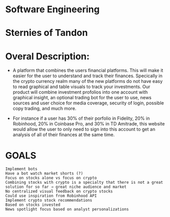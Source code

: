 # Software Engineering

# Sternies of Tandon

# Overal Description: 
  - A platform that combines the users financial platforms. This will make it easier for the user to understand and track their finances. Specically in the crypto currency realm many of the new platforms do not have easy to read graphical and table visuals to track your investments. Our product will combine investment profolios into one account with graphical insight, an optional trading bot for the user to use, news sources and user choice for media coverage, security of login, possible copy trading, and much more. 

  - For instance if a user has 30% of their porfolio in Fidelity, 20% in Robinhood, 20% in Coinbase Pro, and 30% in TD Amitrade, this website would allow the user to only need to sign into this account to get an analysis of all of their finances at the same time. 


# GOALS
    Implement bots
    Have a bot watch market shorts (?)
    Focus on stocks alone vs focus on crypto
    Combining stocks with crypto is a specialty that there is not a great solution for so far → great niche audience and market
    No centralized visual feedback on crypto stocks
    Could use inspiration from Robinhood API
    Implement crypto stock recommendations
    Based on stocks invested
    News spotlight focus based on analyst personalizations
